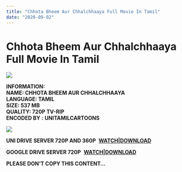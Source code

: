 ```yaml
---
title: "Chhota Bheem Aur Chhalchhaaya Full Movie In Tamil"
date: "2020-09-02"
---
```


# Chhota Bheem Aur Chhalchhaaya Full Movie In Tamil

[![](https://1.bp.blogspot.com/-j-_M4Bo0EwA/X0KIVFN-KOI/AAAAAAAACjo/QjlOOVaEk9wjSiB7sk-B4OYUJKgKrIJ5gCLcBGAsYHQ/w400-h224/Chhota{c48f4630022c0d57354920639953d21a0626fbbe35cb91b826b45669a52e752e}2BBheem{c48f4630022c0d57354920639953d21a0626fbbe35cb91b826b45669a52e752e}2BAur{c48f4630022c0d57354920639953d21a0626fbbe35cb91b826b45669a52e752e}2BChhalchhaaya.jpg)](https://1.bp.blogspot.com/-j-_M4Bo0EwA/X0KIVFN-KOI/AAAAAAAACjo/QjlOOVaEk9wjSiB7sk-B4OYUJKgKrIJ5gCLcBGAsYHQ/s1623/Chhota{c48f4630022c0d57354920639953d21a0626fbbe35cb91b826b45669a52e752e}2BBheem{c48f4630022c0d57354920639953d21a0626fbbe35cb91b826b45669a52e752e}2BAur{c48f4630022c0d57354920639953d21a0626fbbe35cb91b826b45669a52e752e}2BChhalchhaaya.jpg)

**INFORMATION:  
NAME: CHHOTA BHEEM AUR CHHALCHHAAYA  
LANGUAGE: TAMIL  
SIZE: 537 MB  
QUALITY: 720P TV-RIP  
ENCODED BY :** **UNITAMILCARTOONS**

[![](https://1.bp.blogspot.com/-wT_oc-90CK0/X0KIoIMNBjI/AAAAAAAACjw/SaOI5r1o1J4uA_i6Vp0dzgd-fSbBsckBwCLcBGAsYHQ/w300-h400/Chhota{c48f4630022c0d57354920639953d21a0626fbbe35cb91b826b45669a52e752e}2BBheem{c48f4630022c0d57354920639953d21a0626fbbe35cb91b826b45669a52e752e}2BAur{c48f4630022c0d57354920639953d21a0626fbbe35cb91b826b45669a52e752e}2BChhalchhaaya.jpg)](https://1.bp.blogspot.com/-wT_oc-90CK0/X0KIoIMNBjI/AAAAAAAACjw/SaOI5r1o1J4uA_i6Vp0dzgd-fSbBsckBwCLcBGAsYHQ/s1600/Chhota{c48f4630022c0d57354920639953d21a0626fbbe35cb91b826b45669a52e752e}2BBheem{c48f4630022c0d57354920639953d21a0626fbbe35cb91b826b45669a52e752e}2BAur{c48f4630022c0d57354920639953d21a0626fbbe35cb91b826b45669a52e752e}2BChhalchhaaya.jpg)

**UNI DRIVE SERVER 720P AND 360P**  **[WATCH](https://gplinks.co/VAjHbVFK)|[DOWNLOAD](https://gplinks.co/KNsdwD)**

**GOOGLE DRIVE SERVER 720P**  **[WATCH|DOWNLOAD](https://gplinks.co/iVFkrJ)**

**PLEASE DON’T COPY THIS CONTENT…**
